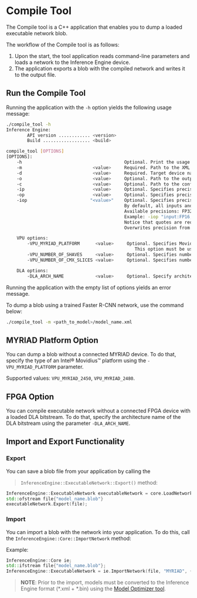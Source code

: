 # Compile Tool

The Compile tool is a C++ application that enables you to dump a loaded executable network blob. 

The workflow of the Compile tool is as follows:
1. Upon the start, the tool application reads command-line parameters and loads a network to the 
Inference Engine device.
2. The application exports a blob with the compiled network and writes it to the output file.

## Run the Compile Tool

Running the application with the `-h` option yields the following usage message:

```sh
./compile_tool -h
Inference Engine:
        API version ............ <version>
        Build .................. <build>

compile_tool [OPTIONS]
[OPTIONS]:
    -h                                       Optional. Print the usage message.
    -m                           <value>     Required. Path to the XML model.
    -d                           <value>     Required. Target device name.
    -o                           <value>     Optional. Path to the output file. Default value: "<model_xml_file>.blob".
    -c                           <value>     Optional. Path to the configuration file. Default value: "config".
    -ip                          <value>     Optional. Specifies precision for all input layers of the network. Supported values: FP32, FP16, U8. Default value: FP16.
    -op                          <value>     Optional. Specifies precision for all output layers of the network. Supported values: FP32, FP16, U8. Default value: FP16.
    -iop                        "<value>"    Optional. Specifies precision for input and output layers by name.
                                             By default, all inputs and outputs have the FP16 precision.
                                             Available precisions: FP32, FP16, U8.
                                             Example: -iop "input:FP16, output:FP16".
                                             Notice that quotes are required.
                                             Overwrites precision from ip and op options for specified layers.

    VPU options:
        -VPU_MYRIAD_PLATFORM      <value>     Optional. Specifies Movidius platform. Supported values: VPU_MYRIAD_2450, VPU_MYRIAD_2480. Overwrites value from config.
                                                 This option must be used in order to compile blob without a connected Myriad device.
        -VPU_NUMBER_OF_SHAVES     <value>     Optional. Specifies number of shaves. Should be set with "VPU_NUMBER_OF_CMX_SLICES". Overwrites value from config.
        -VPU_NUMBER_OF_CMX_SLICES <value>     Optional. Specifies number of CMX slices. Should be set with "VPU_NUMBER_OF_SHAVES". Overwrites value from config.

    DLA options:
        -DLA_ARCH_NAME            <value>     Optional. Specify architecture name used to compile executable network for FPGA device.
```

Running the application with the empty list of options yields an error message.

To dump a blob using a trained Faster R-CNN network, use the command below:

```sh
./compile_tool -m <path_to_model>/model_name.xml
```

## MYRIAD Platform Option

You can dump a blob without a connected MYRIAD device.
To do that, specify the type of an Intel® Movidius™ platform using the `-VPU_MYRIAD_PLATFORM` parameter.

Supported values: `VPU_MYRIAD_2450`, `VPU_MYRIAD_2480`.

## FPGA Option

You can compile executable network without a connected FPGA device with a loaded DLA bitstream.
To do that, specify the architecture name of the DLA bitstream using the parameter `-DLA_ARCH_NAME`.

## Import and Export Functionality

### Export

You can save a blob file from your application by calling the 
> `InferenceEngine::ExecutableNetwork::Export()` method:

```cpp
InferenceEngine::ExecutableNetwork executableNetwork = core.LoadNetwork(network, "MYRIAD", {});
std::ofstream file{"model_name.blob"}
executableNetwork.Export(file);
```

### Import

You can import a blob with the network into your application. To do this, call the 
`InferenceEngine::Core::ImportNetwork` method:

Example:

```cpp
InferenceEngine::Core ie;
std::ifstream file{"model_name.blob"};
InferenceEngine::ExecutableNetwork = ie.ImportNetwork(file, "MYRIAD", {});
```

> **NOTE**: Prior to the import, models must be converted to the Inference Engine format 
> (\*.xml + \*.bin) using the [Model Optimizer tool](https://software.intel.com/en-us/articles/OpenVINO-ModelOptimizer).
